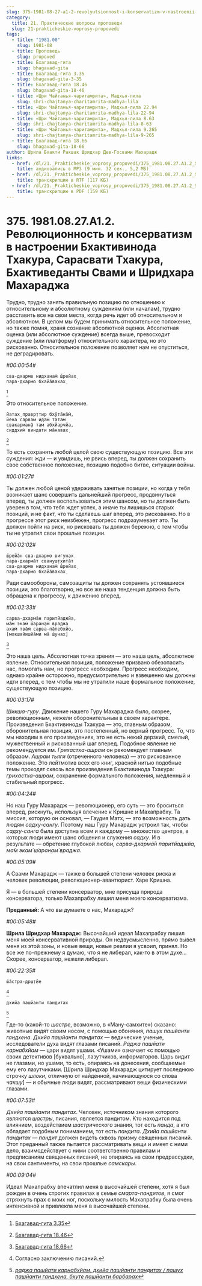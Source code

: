 ```yaml
---
slug: 375-1981-08-27-a1-2-revolyutsionnost-i-konservatizm-v-nastroenii-bhaktivinoda-thakura-sarasvati-thakura-bhaktivedanty-svami-i-shridhara-maharadzha
category:
  title: 21. Практические вопросы проповеди
  slug: 21-prakticheskie-voprosy-propovedi
tags:
  - title: "1981.08"
    slug: 1981-08
  - title: Проповедь
    slug: propoved
  - title: Бхагавад-гита
    slug: bhagavad-gita
  - title: Бхагавад-гита 3.35
    slug: bhagavad-gita-3-35
  - title: Бхагавад-гита 18.46
    slug: bhagavad-gita-18-46
  - title: «Шри Чайтанья-чаритамрита», Мадхья-лила
    slug: shri-chajtanya-charitamrita-madhya-lila
  - title: «Шри Чайтанья-чаритамрита», Мадхья-лила 22.94
    slug: shri-chajtanya-charitamrita-madhya-lila-22-94
  - title: «Шри Чайтанья-чаритамрита», Мадхья-лила 8.63
    slug: shri-chajtanya-charitamrita-madhya-lila-8-63
  - title: «Шри Чайтанья-чаритамрита», Мадхья-лила 9.265
    slug: shri-chajtanya-charitamrita-madhya-lila-9-265
  - title: Бхагавад-гита 18.66
    slug: bhagavad-gita-18-66
author: Шрила Бхакти Ракшак Шридхар Дев-Госвами Махарадж
links:
  - href: /dl/21._Prakticheskie_voprosy_propovedi/375_1981.08.27.A1.2_SridharMj_Revoljucionnost_i_konservatizm_v_nastroenii_Bhaktivinoda_Thakura_Sarasvati_Thakura_Bhaktivedanty_Svami_i_Shridhara_Maharadzha.mp3
    title: аудиозапись в MP3 (9 мин. 32 сек., 5,2 МБ)
  - href: /dl/21._Prakticheskie_voprosy_propovedi/375_1981.08.27.A1.2_SridharMj_Revoljucionnost_i_konservatizm_v_nastroenii_Bhaktivinoda_Thakura_Sarasvati_Thakura_Bhaktivedanty_Svami_i_Shridhara.rtf
    title: транскрипцию в RTF (117 КБ)
  - href: /dl/21._Prakticheskie_voprosy_propovedi/375_1981.08.27.A1.2_SridharMj_Revoljucionnost_i_konservatizm_v_nastroenii_Bhaktivinoda_Thakura_Sarasvati_Thakura_Bhaktivedanty_Svami_i_Shridhara.pdf
    title: транскрипцию в PDF (159 КБ)
---
```


# 375. 1981.08.27.A1.2. Революционность и консерватизм в настроении Бхактивинода Тхакура, Сарасвати Тхакура, Бхактиведанты Свами и Шридхара Махараджа

Трудно, трудно занять правильную позицию по отношению к относительному и абсолютному суждениям (или началам), трудно расставить все на свои места, когда речь идет об относительном и абсолютном. В целом мы будем принимать относительное положение, но также помня, храня сознание абсолютной оценки. Абсолютная оценка (или абсолютное суждение) всегда выше, превосходит суждение (или платформу) относительного характера, но это рискованно. Относительное положение позволяет нам не опуститься, не деградировать.

*#00:00:54#*

    сва-дхарме нидханам̇ ш́рейах̣
    пара-дхармо бхайа̄вахах̣
[^_ftn1]

Это относительное положение.

    йатах̣ правр̣ттир бхӯта̄на̄м̇,
    йена сарвам идам̇ татам
    свакарман̣а̄ там абхйарчйа,
    сиддхим̇ виндати ма̄навах̣
[^_ftn2]

То есть сохранять любой целой свою существующую позицию. Все эти суждения: жди — и увидишь, не рвись вперед, ты должен сохранить свое собственное положение, позицию подобно битве, ситуации войны.

*#00:01:27#*

Ты должен любой ценой удерживать занятые позиции, но когда у тебя возникает шанс совершить дальнейший прогресс, продвинуться вперед, ты должен воспользоваться этим шансом, но ты должен быть уверен в том, что тебя ждет успех, а иначе ты лишишься старых позиций, и не факт, что ты сделаешь шаг вперед, это рискованно. Но в прогрессе этот риск неизбежен, прогресс подразумевает это. Ты должен пойти на риск, но рисковать ты должен бережно, с тем чтобы ты не утратил свои прошлые позиции.

*#00:02:02#*

    ш́рейа̄н сва-дхармо вигун̣ах̣
    пара-дхарма̄т свануш̣т̣хита̄т
    сва-дхарме нидханам̇ ш́рейах̣
    пара-дхармо бхайа̄вахах̣

Ради самообороны, самозащиты ты должен сохранять устоявшиеся позиции, это благотворно, но все же наша тенденция должна быть обращена к прогрессу, к движению вперед.

*#00:02:33#*

    сарва-дхарма̄н паритйаджйа,
    ма̄м экам̇ ш́аран̣ам̇ враджа
    ахам̇ тва̄м̇ сарва-па̄пебхйо,
    [мокшайишйа̄ми ма̄ ш́учах̣]
[^_ftn3]

Это наша цель. Абсолютная точка зрения — это наша цель, абсолютное явление. Относительная позиция, положение призвано обезопасить нас, помогать нам, но прогресс необходим. Прогресс необходим, однако крайне осторожно, предусмотрительно и взвешенно мы должны идти вперед, с тем чтобы мы не утратили наше формальное положение, существующую позицию.

*#00:03:17#*

*Шикша-гуру*. Движение нашего Гуру Махараджа было, скорее, революционным, нежели оборонительным в своем характере. Произведения Бхактивиноды Тхакура — это, главным образом, оборонительная позиция, это постепенный, но верный прогресс. То, что мы находим в его произведениях, это не есть некий дерзкий, смелый, мужественный и рискованный шаг вперед. Подобное явление не рекомендуется им. *Грихастха-ашрам* он рекомендует главным образом. *Ашрам тьяги* (отреченного человека) — это рискованное положение. Это лейтмотив всех его книг, красной нитью подобные темы проходят сквозь все произведения Бхактивинода Тхакура: *грихастха-ашрам*, сохранение формального положения, медленный и стабильный прогресс.

*#00:04:24#*

Но наш Гуру Махарадж — революционер, его суть — это броситься вперед, рискнуть, используя влечение к Кришне и Махапрабху. Та миссия, которую он основал, — Гаудия Матх, — это возможность дать людям *садху-сангу*. Поэтому наш Гуру Махарадж устроил так, чтобы *садху-санга* была доступна всем и каждому — множество центров, в которых люди имеют шанс общения и служения *садху*. И в результате — обретение глубокой любви, *сарва-дхарма̄н паритйаджйа, ма̄м экам̇ ш́аран̣ам̇ враджа*.

*#00:05:09#*

А Свами Махарадж — также в большей степени человек риска и человек революции, революционер-авантюрист. Харе Кришна.

Я — в большей степени консерватор, мне присуща природа консерватора, только Махапрабху лишил меня моего консерватизма.

**Преданный:** А что вы думаете о нас, Махарадж?

*#00:05:48#*

**Шрила Шридхар Махарадж:** Высочайший идеал Махапрабху лишил меня моей консервативной природы. Он недвусмысленно, прямо вывел меня из этой зоны, и новые вещи, новые реалии я усвоил, принял. Но все же по-прежнему я думаю, что я не либерал, как-то в этом духе… Скорее, консерватор, нежели либерал.

*#00:22:35#*

    ш́а̄стра-др̣ш̣т̣йе
[^_ftn4]

    дхийа пашйанти пандитах
[^_ftn5]

Где-то (какой-то *шастре*, возможно, в «Ману-самхите») сказано: животные видят своим носом, с помощью обоняния, *пашух пашйанти гандхена*. *Дхийа пашйанти пандитах* — ведические ученые, исследователи духа видят глазами писаний. *Раджа пашйати карнабхйам* — цари видят ушами. «Ушами» означает «с помощью своих детективов [буквально], лазутчиков, информаторов. Царь видит не глазами, но ушами, то есть, опираясь на донесения, сообщаемые ему его лазутчиками. [Шрила Шридхар Махарадж цитирует последнюю строчку *шлоки*, отличную от найденной, начинающуюся со слова *чакшу*] — и обычные люди видят, рассматривают вещи физическими глазами.

*#00:07:53#*

*Дхийа пашйанти пандитах*. Человек, источником знания которого являются *шастры*, писания, является пандитом. Кто находится под влиянием, воздействием *шастрического* знания, тот есть *панда*, а кто обладает подобным пониманием, тот есть *пандита*. *Дхийа пашйанти пандитах — пандит* должен видеть сквозь призму священных писаний. Этот преданный также пытается рассматривать вещи и имеет с ними дело, взаимодействует с ними соответственно правилам и предписаниям священных писаний, не опираясь на свои предрассудки, на свои сантименты, на свои прошлые *самскары*.

*#00:09:04#*

Идеал Махапрабху впечатлил меня в высочайшей степени, хотя я был рожден в очень строгих правилах в семье *смарта-пандитов*, я смог стряхнуть прах с моих ног, поскольку милость Махапрабху была очень интенсивной и привлекла меня в высочайшей степени.



[^_ftn1]: [Бхагавад-гита 3.35](../notes/bhagavad-gita/bhagavad-gita-3-35.md)

[^_ftn2]: [Бхагавад-гита 18.46](../notes/bhagavad-gita/bhagavad-gita-18-46.md)

[^_ftn3]: [Бхагавад-гита 18.66](../notes/bhagavad-gita/bhagavad-gita-18-66.md)

[^_ftn4]: Согласно заключению писаний.

[^_ftn5]: [*раджа пашйати карнабхйам, дхийа пашйанти пандитах / пашух пашйанти гандхена, бхуте пашйанти барбарах*](../notes/shloka/radzha-pashjati-karnabhjam-dhija-pashjanti.md)

